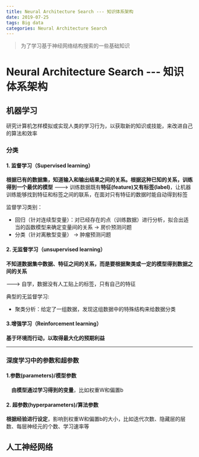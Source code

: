 ```yaml
---
title: Neural Architecture Search --- 知识体系架构
date: 2019-07-25
tags: Big data
categories: Neural Architecture Search
---
```


> 为了学习基于神经网络结构搜索的一些基础知识

# Neural Architecture Search --- 知识体系架构

## 机器学习

研究计算机怎样模拟或实现人类的学习行为，以获取新的知识或技能，来改进自己的算法和效率

### 分类

#### 1. 监督学习（Supervised learning）

**根据已有的数据集，知道输入和输出结果之间的关系。根据这种已知的关系，训练得到一个最优的模型** ---> 训练数据既有**特征(feature)**又有**标签(label)**，让机器训练能够找到特征和标签之间的联系，在面对只有特征的数据时能自动得到标签

监督学习类别：

* 回归（针对连续型变量）：对已经存在的点（训练数据）进行分析，拟合出适当的函数模型来确定变量间的关系 -> 房价预测问题
* 分类（针对离散型变量） -> 肿瘤预测问题

#### 2. 无监督学习（unsupervised learning）

**不知道数据集中数据、特征之间的关系，而是要根据聚类或一定的模型得到数据之间的关系**

---> 自学，数据没有人工贴上的标签，只有自己的特征

典型的无监督学习: 

* 聚类分析：给定了一组数据，发现这组数据中的特殊结构来给数据分类

#### 3.增强学习（Reinforcement learning）

**基于环境而行动，以取得最大化的预期利益**



---



### 深度学习中的参数和超参数

#### 1.参数(parameters)/模型参数

　**由模型通过学习得到的变量**，比如权重W和偏置b

#### 2. 超参数(hyperparameters)/算法参数

   **根据经验进行设定**，影响到权重W和偏置b的大小，比如迭代次数、隐藏层的层数、每层神经元的个数、学习速率等



## 人工神经网络


